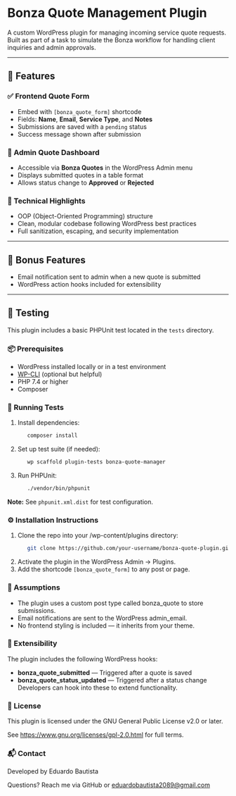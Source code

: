 # Bonza Quote Management Plugin

A custom WordPress plugin for managing incoming service quote requests. Built as part of a task to simulate the Bonza workflow for handling client inquiries and admin approvals.

---

## 🧩 Features

### ✅ Frontend Quote Form
- Embed with `[bonza_quote_form]` shortcode
- Fields: **Name**, **Email**, **Service Type**, and **Notes**
- Submissions are saved with a `pending` status
- Success message shown after submission

### 🔐 Admin Quote Dashboard
- Accessible via **Bonza Quotes** in the WordPress Admin menu
- Displays submitted quotes in a table format
- Allows status change to **Approved** or **Rejected**

### 🔧 Technical Highlights
- OOP (Object-Oriented Programming) structure
- Clean, modular codebase following WordPress best practices
- Full sanitization, escaping, and security implementation

---

## 🎁 Bonus Features
- Email notification sent to admin when a new quote is submitted
- WordPress action hooks included for extensibility

---

## 🧪 Testing

This plugin includes a basic PHPUnit test located in the `tests` directory.

### 📦 Prerequisites
- WordPress installed locally or in a test environment
- [WP-CLI](https://wp-cli.org/) (optional but helpful)
- PHP 7.4 or higher
- Composer

### 🚀 Running Tests

1. Install dependencies:
   ```bash
      composer install
   ```
2. Set up test suite (if needed):
   ```bash
      wp scaffold plugin-tests bonza-quote-manager
   ```
3. Run PHPUnit:
   ```bash
      ./vendor/bin/phpunit
   ```

**Note:** See `phpunit.xml.dist` for test configuration.

### ⚙️ Installation Instructions

1. Clone the repo into your /wp-content/plugins directory:
   ```bash
      git clone https://github.com/your-username/bonza-quote-plugin.git
   ```
2. Activate the plugin in the WordPress Admin → Plugins.
3. Add the shortcode `[bonza_quote_form]` to any post or page.

### 📌 Assumptions

- The plugin uses a custom post type called bonza_quote to store submissions.
- Email notifications are sent to the WordPress admin_email.
- No frontend styling is included — it inherits from your theme.

### 🧠 Extensibility

The plugin includes the following WordPress hooks:
- **bonza_quote_submitted** — Triggered after a quote is saved
- **bonza_quote_status_updated** — Triggered after a status change
Developers can hook into these to extend functionality.

### 📝 License

This plugin is licensed under the GNU General Public License v2.0 or later.

See https://www.gnu.org/licenses/gpl-2.0.html for full terms.

### 📬 Contact

Developed by Eduardo Bautista

Questions? Reach me via GitHub or eduardobautista2089@gmail.com